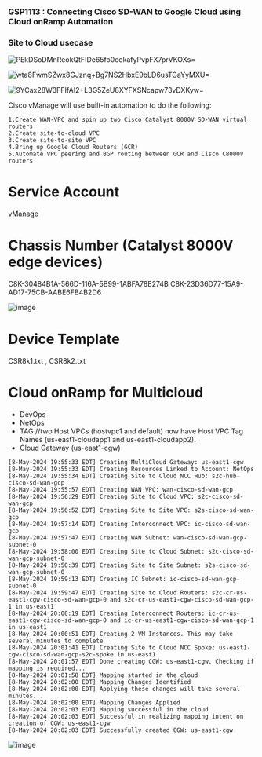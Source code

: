 ###  GSP1113 : Connecting Cisco SD-WAN to Google Cloud using Cloud onRamp Automation 

### Site to Cloud usecase

![PEkDSoDMnReokQtFIDe65fo0eokafyPvpFX7prVKOXs=](https://github.com/tariqsheikhsw/GoogleCloudArchitectLabs/assets/54164634/0437fba5-9e16-4938-900a-a7c9fa36d295)

![wta8FwmSZwx8GJznq+Bg7NS2HbxE9bLD6usTGaYyMXU=](https://github.com/tariqsheikhsw/GoogleCloudArchitectLabs/assets/54164634/961e56e8-df6d-4e74-8944-a52052b39778)

![9YCax28W3FFIfAI2+L3G5ZeU8XYFXSNcapw73vDXKyw=](https://github.com/tariqsheikhsw/GoogleCloudArchitectLabs/assets/54164634/77ac2a09-e79a-4831-b8aa-8319fd94d88b)


Cisco vManage will use built-in automation to do the following:

    1.Create WAN-VPC and spin up two Cisco Catalyst 8000V SD-WAN virtual routers
    2.Create site-to-cloud VPC
    3.Create site-to-site VPC
    4.Bring up Google Cloud Routers (GCR)
    5.Automate VPC peering and BGP routing between GCR and Cisco C8000V routers


# Service Account 
vManage 

# Chassis Number (Catalyst 8000V edge devices)
C8K-30484B1A-566D-116A-5B99-1ABFA78E274B
C8K-23D36D77-15A9-AD17-75CB-AABE6FB4B2D6

![image](https://github.com/tariqsheikhsw/GoogleCloudArchitectLabs/assets/54164634/25e85df4-239c-452a-b1cb-a42c9b2aa12e)

# Device Template 
CSR8k1.txt , CSR8k2.txt

# Cloud onRamp for Multicloud

- DevOps
- NetOps
- TAG 
//two Host VPCs (hostvpc1 and default) now have Host VPC Tag Names (us-east1-cloudapp1 and us-east1-cloudapp2).
- Cloud Gateway (us-east1-cgw)

```
[8-May-2024 19:55:33 EDT] Creating MultiCloud Gateway: us-east1-cgw
[8-May-2024 19:55:33 EDT] Creating Resources Linked to Account: NetOps
[8-May-2024 19:55:34 EDT] Creating Site to Cloud NCC Hub: s2c-hub-cisco-sd-wan-gcp
[8-May-2024 19:55:57 EDT] Creating WAN VPC: wan-cisco-sd-wan-gcp
[8-May-2024 19:56:29 EDT] Creating Site to Cloud VPC: s2c-cisco-sd-wan-gcp
[8-May-2024 19:56:52 EDT] Creating Site to Site VPC: s2s-cisco-sd-wan-gcp
[8-May-2024 19:57:14 EDT] Creating Interconnect VPC: ic-cisco-sd-wan-gcp
[8-May-2024 19:57:47 EDT] Creating WAN Subnet: wan-cisco-sd-wan-gcp-subnet-0
[8-May-2024 19:58:00 EDT] Creating Site to Cloud Subnet: s2c-cisco-sd-wan-gcp-subnet-0
[8-May-2024 19:58:39 EDT] Creating Site to Site Subnet: s2s-cisco-sd-wan-gcp-subnet-0
[8-May-2024 19:59:13 EDT] Creating IC Subnet: ic-cisco-sd-wan-gcp-subnet-0
[8-May-2024 19:59:47 EDT] Creating Site to Cloud Routers: s2c-cr-us-east1-cgw-cisco-sd-wan-gcp-0 and s2c-cr-us-east1-cgw-cisco-sd-wan-gcp-1 in us-east1
[8-May-2024 20:00:19 EDT] Creating Interconnect Routers: ic-cr-us-east1-cgw-cisco-sd-wan-gcp-0 and ic-cr-us-east1-cgw-cisco-sd-wan-gcp-1 in us-east1
[8-May-2024 20:00:51 EDT] Creating 2 VM Instances. This may take several minutes to complete
[8-May-2024 20:01:41 EDT] Creating Site to Cloud NCC Spoke: us-east1-cgw-cisco-sd-wan-gcp-s2c-spoke in us-east1
[8-May-2024 20:01:57 EDT] Done creating CGW: us-east1-cgw. Checking if mapping is required...
[8-May-2024 20:01:58 EDT] Mapping started in the cloud
[8-May-2024 20:02:00 EDT] Mapping Changes Identified
[8-May-2024 20:02:00 EDT] Applying these changes will take several minutes...
[8-May-2024 20:02:00 EDT] Mapping Changes Applied
[8-May-2024 20:02:03 EDT] Mapping successful in the cloud
[8-May-2024 20:02:03 EDT] Successful in realizing mapping intent on creation of CGW: us-east1-cgw
[8-May-2024 20:02:03 EDT] Successfully created CGW: us-east1-cgw

```

![image](https://github.com/tariqsheikhsw/GoogleCloudArchitectLabs/assets/54164634/c049fc96-6a51-4714-be35-d4dc7a0fc51c)


